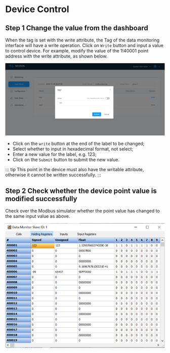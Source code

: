# Device Control

## Step 1 Change the value from the dashboard

When the tag is set with the write attribute, the Tag of the data monitoring interface will have a write operation. Click on `Write` button and input a value to control device. For example, modify the value of the 1!40001 point address with the write attribute, as shown below.

![write](./assets/write.png)

* Click on the `write` button at the end of the label to be changed;
* Select whether to input in hexadecimal format, not select;
* Enter a new value for the label, e.g. 123;
* Click on the `Submit` button to submit the new value.

::: tip
This point in the device must also have the writable attribute, otherwise it cannot be written successfully.
:::

## Step 2 Check whether the device point value is modified successfully

Check over the Modbus simulator whether the point value has changed to the same input value as above.

![monitor](./assets/monitor.png)